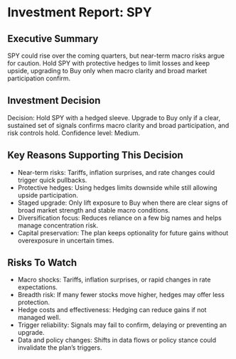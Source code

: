 # Investment Report: SPY
## Executive Summary
SPY could rise over the coming quarters, but near-term macro risks argue for caution. Hold SPY with protective hedges to limit losses and keep upside, upgrading to Buy only when macro clarity and broad market participation confirm.

## Investment Decision
Decision: Hold SPY with a hedged sleeve. Upgrade to Buy only if a clear, sustained set of signals confirms macro clarity and broad participation, and risk controls hold. Confidence level: Medium.

## Key Reasons Supporting This Decision
- Near-term risks: Tariffs, inflation surprises, and rate changes could trigger quick pullbacks.
- Protective hedges: Using hedges limits downside while still allowing upside participation.
- Staged upgrade: Only lift exposure to Buy when there are clear signs of broad market strength and stable macro conditions.
- Diversification focus: Reduces reliance on a few big names and helps manage concentration risk.
- Capital preservation: The plan keeps optionality for future gains without overexposure in uncertain times.

## Risks To Watch
- Macro shocks: Tariffs, inflation surprises, or rapid changes in rate expectations.
- Breadth risk: If many fewer stocks move higher, hedges may offer less protection.
- Hedge costs and effectiveness: Hedging can reduce gains if not managed well.
- Trigger reliability: Signals may fail to confirm, delaying or preventing an upgrade.
- Data and policy changes: Shifts in data flows or policy stance could invalidate the plan’s triggers.